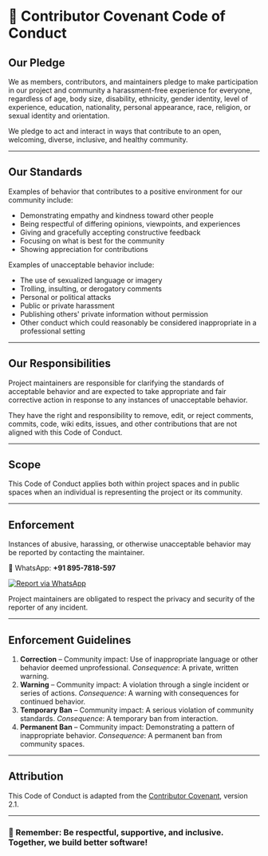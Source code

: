 # 📜 Contributor Covenant Code of Conduct

## Our Pledge

We as members, contributors, and maintainers pledge to make participation in our project and community a harassment-free experience for everyone, regardless of age, body size, disability, ethnicity, gender identity, level of experience, education, nationality, personal appearance, race, religion, or sexual identity and orientation.

We pledge to act and interact in ways that contribute to an open, welcoming, diverse, inclusive, and healthy community.

---

## Our Standards

Examples of behavior that contributes to a positive environment for our community include:

* Demonstrating empathy and kindness toward other people
* Being respectful of differing opinions, viewpoints, and experiences
* Giving and gracefully accepting constructive feedback
* Focusing on what is best for the community
* Showing appreciation for contributions

Examples of unacceptable behavior include:

* The use of sexualized language or imagery
* Trolling, insulting, or derogatory comments
* Personal or political attacks
* Public or private harassment
* Publishing others' private information without permission
* Other conduct which could reasonably be considered inappropriate in a professional setting

---

## Our Responsibilities

Project maintainers are responsible for clarifying the standards of acceptable behavior and are expected to take appropriate and fair corrective action in response to any instances of unacceptable behavior.

They have the right and responsibility to remove, edit, or reject comments, commits, code, wiki edits, issues, and other contributions that are not aligned with this Code of Conduct.

---

## Scope

This Code of Conduct applies both within project spaces and in public spaces when an individual is representing the project or its community.

---

## Enforcement

Instances of abusive, harassing, or otherwise unacceptable behavior may be reported by contacting the maintainer.

📱 WhatsApp: **+91 895-7818-597**

<a href="https://wa.me/918957818597?text=Hey%20%F0%9F%91%8B%2C%20I%20want%20to%20report%20a%20Code%20of%20Conduct%20issue.">
    <img src="https://img.shields.io/badge/Report%20on%20WhatsApp-Click%20Here-25D366?style=for-the-badge&logo=whatsapp" alt="Report via WhatsApp" />
</a>

Project maintainers are obligated to respect the privacy and security of the reporter of any incident.

---

## Enforcement Guidelines

1. **Correction** – Community impact: Use of inappropriate language or other behavior deemed unprofessional. *Consequence*: A private, written warning.
2. **Warning** – Community impact: A violation through a single incident or series of actions. *Consequence*: A warning with consequences for continued behavior.
3. **Temporary Ban** – Community impact: A serious violation of community standards. *Consequence*: A temporary ban from interaction.
4. **Permanent Ban** – Community impact: Demonstrating a pattern of inappropriate behavior. *Consequence*: A permanent ban from community spaces.

---

## Attribution

This Code of Conduct is adapted from the [Contributor Covenant](https://www.contributor-covenant.org), version 2.1.

---

### 🌟 Remember: Be respectful, supportive, and inclusive. Together, we build better software!
